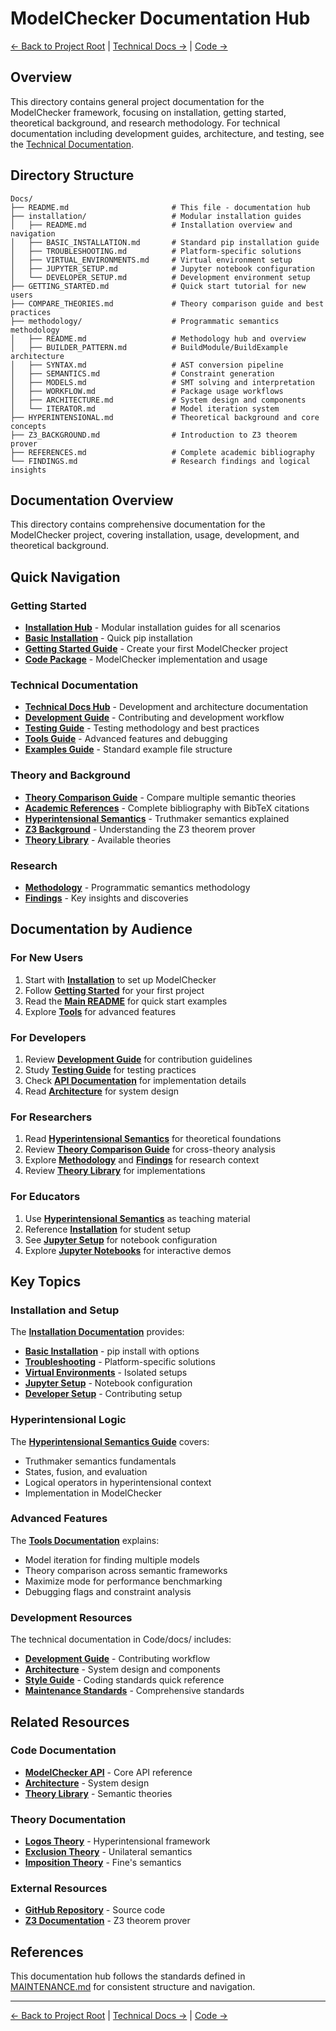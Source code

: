 # ModelChecker Documentation Hub

[← Back to Project Root](../README.md) | [Technical Docs →](../Code/docs/README.md) | [Code →](../Code/README.md)

## Overview

This directory contains general project documentation for the ModelChecker framework, focusing on installation, getting started, theoretical background, and research methodology. For technical documentation including development guides, architecture, and testing, see the [Technical Documentation](../Code/docs/README.md).

## Directory Structure

```
Docs/
├── README.md                       # This file - documentation hub
├── installation/                   # Modular installation guides
│   ├── README.md                   # Installation overview and navigation
│   ├── BASIC_INSTALLATION.md       # Standard pip installation guide
│   ├── TROUBLESHOOTING.md          # Platform-specific solutions
│   ├── VIRTUAL_ENVIRONMENTS.md     # Virtual environment setup
│   ├── JUPYTER_SETUP.md            # Jupyter notebook configuration
│   └── DEVELOPER_SETUP.md          # Development environment setup
├── GETTING_STARTED.md              # Quick start tutorial for new users
├── COMPARE_THEORIES.md             # Theory comparison guide and best practices
├── methodology/                    # Programmatic semantics methodology
│   ├── README.md                   # Methodology hub and overview
│   ├── BUILDER_PATTERN.md          # BuildModule/BuildExample architecture
│   ├── SYNTAX.md                   # AST conversion pipeline
│   ├── SEMANTICS.md                # Constraint generation
│   ├── MODELS.md                   # SMT solving and interpretation
│   ├── WORKFLOW.md                 # Package usage workflows
│   ├── ARCHITECTURE.md             # System design and components
│   └── ITERATOR.md                 # Model iteration system
├── HYPERINTENSIONAL.md             # Theoretical background and core concepts
├── Z3_BACKGROUND.md                # Introduction to Z3 theorem prover
├── REFERENCES.md                   # Complete academic bibliography
└── FINDINGS.md                     # Research findings and logical insights
```

## Documentation Overview

This directory contains comprehensive documentation for the ModelChecker project, covering installation, usage, development, and theoretical background.

## Quick Navigation

### Getting Started

- **[Installation Hub](installation/README.md)** - Modular installation guides for all scenarios
- **[Basic Installation](installation/BASIC_INSTALLATION.md)** - Quick pip installation
- **[Getting Started Guide](GETTING_STARTED.md)** - Create your first ModelChecker project
- **[Code Package](../Code/README.md)** - ModelChecker implementation and usage

### Technical Documentation

- **[Technical Docs Hub](../Code/docs/README.md)** - Development and architecture documentation
- **[Development Guide](../Code/docs/DEVELOPMENT.md)** - Contributing and development workflow
- **[Testing Guide](../Code/docs/TESTS.md)** - Testing methodology and best practices
- **[Tools Guide](../Code/docs/TOOLS.md)** - Advanced features and debugging
- **[Examples Guide](../Code/docs/EXAMPLES.md)** - Standard example file structure

### Theory and Background

- **[Theory Comparison Guide](COMPARE_THEORIES.md)** - Compare multiple semantic theories
- **[Academic References](REFERENCES.md)** - Complete bibliography with BibTeX citations
- **[Hyperintensional Semantics](HYPERINTENSIONAL.md)** - Truthmaker semantics explained
- **[Z3 Background](Z3_BACKGROUND.md)** - Understanding the Z3 theorem prover
- **[Theory Library](../Code/src/model_checker/theory_lib/README.md)** - Available theories

### Research

- **[Methodology](methodology/README.md)** - Programmatic semantics methodology
- **[Findings](FINDINGS.md)** - Key insights and discoveries

## Documentation by Audience

### For New Users

1. Start with **[Installation](installation/README.md)** to set up ModelChecker
2. Follow **[Getting Started](GETTING_STARTED.md)** for your first project
3. Read the **[Main README](../Code/README.md)** for quick start examples
4. Explore **[Tools](../Code/docs/TOOLS.md)** for advanced features

### For Developers

1. Review **[Development Guide](../Code/docs/DEVELOPMENT.md)** for contribution guidelines
2. Study **[Testing Guide](../Code/docs/TESTS.md)** for testing practices
3. Check **[API Documentation](../Code/src/model_checker/README.md)** for implementation details
4. Read **[Architecture](../Code/docs/ARCHITECTURE.md)** for system design

### For Researchers

1. Read **[Hyperintensional Semantics](HYPERINTENSIONAL.md)** for theoretical foundations
2. Review **[Theory Comparison Guide](COMPARE_THEORIES.md)** for cross-theory analysis
3. Explore **[Methodology](methodology/README.md)** and **[Findings](FINDINGS.md)** for research context
4. Review **[Theory Library](../Code/src/model_checker/theory_lib/README.md)** for implementations

### For Educators

1. Use **[Hyperintensional Semantics](HYPERINTENSIONAL.md)** as teaching material
2. Reference **[Installation](installation/README.md)** for student setup
3. See **[Jupyter Setup](installation/JUPYTER_SETUP.md)** for notebook configuration
4. Explore **[Jupyter Notebooks](../Code/src/model_checker/theory_lib/logos/notebooks/)** for interactive demos

## Key Topics

### Installation and Setup

The **[Installation Documentation](installation/README.md)** provides:

- **[Basic Installation](installation/BASIC_INSTALLATION.md)** - pip install with options
- **[Troubleshooting](installation/TROUBLESHOOTING.md)** - Platform-specific solutions
- **[Virtual Environments](installation/VIRTUAL_ENVIRONMENTS.md)** - Isolated setups
- **[Jupyter Setup](installation/JUPYTER_SETUP.md)** - Notebook configuration
- **[Developer Setup](installation/DEVELOPER_SETUP.md)** - Contributing setup

### Hyperintensional Logic

The **[Hyperintensional Semantics Guide](HYPERINTENSIONAL.md)** covers:

- Truthmaker semantics fundamentals
- States, fusion, and evaluation
- Logical operators in hyperintensional context
- Implementation in ModelChecker

### Advanced Features

The **[Tools Documentation](../Code/docs/TOOLS.md)** explains:

- Model iteration for finding multiple models
- Theory comparison across semantic frameworks
- Maximize mode for performance benchmarking
- Debugging flags and constraint analysis

### Development Resources

The technical documentation in Code/docs/ includes:

- **[Development Guide](../Code/docs/DEVELOPMENT.md)** - Contributing workflow
- **[Architecture](../Code/docs/ARCHITECTURE.md)** - System design and components
- **[Style Guide](../Code/docs/STYLE_GUIDE.md)** - Coding standards quick reference
- **[Maintenance Standards](../Code/MAINTENANCE.md)** - Comprehensive standards

## Related Resources

### Code Documentation

- **[ModelChecker API](../Code/src/model_checker/README.md)** - Core API reference
- **[Architecture](../Code/docs/ARCHITECTURE.md)** - System design
- **[Theory Library](../Code/src/model_checker/theory_lib/README.md)** - Semantic theories

### Theory Documentation

- **[Logos Theory](../Code/src/model_checker/theory_lib/logos/README.md)** - Hyperintensional framework
- **[Exclusion Theory](../Code/src/model_checker/theory_lib/exclusion/README.md)** - Unilateral semantics
- **[Imposition Theory](../Code/src/model_checker/theory_lib/imposition/README.md)** - Fine's semantics

### External Resources

- **[GitHub Repository](https://github.com/benbrastmckie/ModelChecker)** - Source code
- **[Z3 Documentation](https://z3prover.github.io/)** - Z3 theorem prover

## References

This documentation hub follows the standards defined in [MAINTENANCE.md](../Code/MAINTENANCE.md) for consistent structure and navigation.

---

[← Back to Project Root](../README.md) | [Technical Docs →](../Code/docs/README.md) | [Code →](../Code/README.md)
